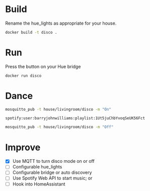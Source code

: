 # Build

Rename the hue_lights as appropriate for your house. 

```sh
docker build -t disco .
```

# Run

Press the button on your Hue bridge

```sh
docker run disco
```

# Dance

```sh
mosquitto_pub -t house/livingroom/disco -m "On"
```

```
spotify:user:barryjohnwilliams:playlist:1Ut5juChbYvoqSeUK56Fct
```

```sh
mosquitto_pub -t house/livingroom/disco -m "Off"
```

# Improve

- [X] Use MQTT to turn disco mode on or off
- [ ] Configurable hue_lights
- [ ] Configurable bridge or auto discovery
- [ ] Use Spotify Web API to start music; or
- [ ] Hook into HomeAssistant
